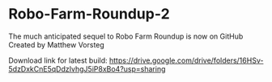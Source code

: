 # Robo-Farm-Roundup-2
The much anticipated sequel to Robo Farm Roundup is now on GitHub
Created by Matthew Vorsteg

Download link for latest build:
https://drive.google.com/drive/folders/16HSv-5dzDxkCnE5qDdzIvhgJ5iP8xBo4?usp=sharing
